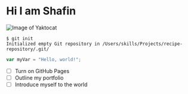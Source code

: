 # <h1>Hi I am Shafin</h1>

![Image of Yaktocat](https://octodex.github.com/images/yaktocat.png)

```
$ git init
Initialized empty Git repository in /Users/skills/Projects/recipe-repository/.git/
```


``` javascript
var myVar = "Hello, world!";
```
- [ ] Turn on GitHub Pages
- [ ] Outline my portfolio
- [ ] Introduce myself to the world
